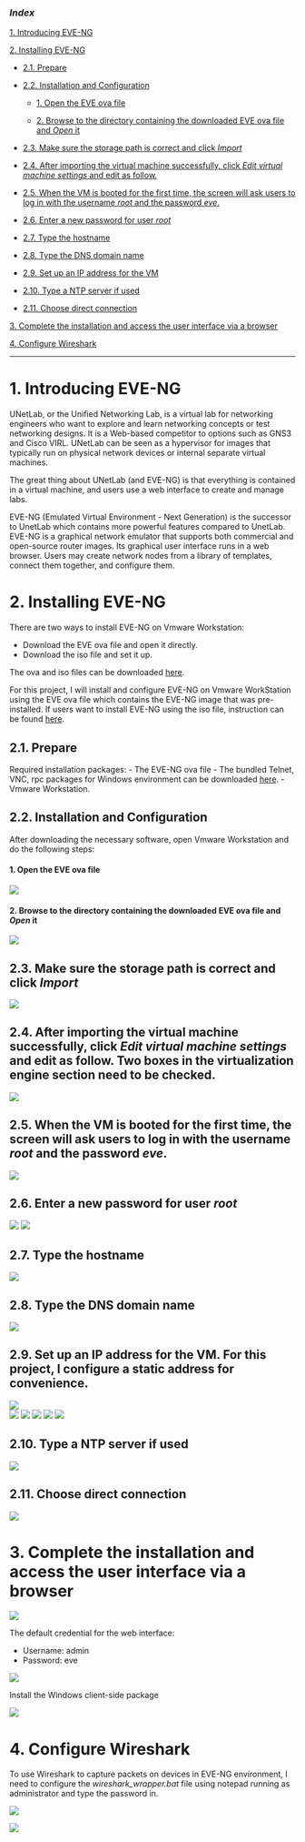 ### ***Index***

[1. Introducing EVE-NG](#1)

[2. Installing EVE-NG](#2)
- [2.1. Prepare](#2.1)

- [2.2. Installation and Configuration](#2.2)

    - [1. Open the EVE ova file](#2.2.1)
    
    - [2. Browse to the directory containing the downloaded EVE ova file and _Open_ it](#2.2.2)
    
- [2.3. Make sure the storage path is correct and click _Import_](#2.3)

- [2.4. After importing the virtual machine successfully, click _Edit virtual machine settings_ and edit as follow.](#2.4)

- [2.5. When the VM is booted for the first time, the screen will ask users to log in with the username _root_ and the password _eve_.](#2.5)

- [2.6. Enter a new password for user _root_](#2.6)

- [2.7. Type the hostname](#2.7)

- [2.8. Type the DNS domain name](#2.8)

- [2.9. Set up an IP address for the VM](#2.9)

- [2.10. Type a NTP server if used](#2.10)

- [2.11. Choose direct connection](#2.11)

[3. Complete the installation and access the user interface via a browser](#3)

[4. Configure Wireshark](#4)

---

<a name = '1'></a>
# 1. **Introducing EVE-NG**

UNetLab, or the Unified Networking Lab, is a virtual lab for networking engineers who want to explore and learn networking concepts or test networking designs. It is a Web-based competitor to options such as GNS3 and Cisco VIRL. UNetLab can be seen as a hypervisor for images that typically run on physical network devices or internal separate virtual machines.

The great thing about UNetLab (and EVE-NG) is that everything is contained in a virtual machine, and users use a web interface to create and manage labs.

EVE-NG (Emulated Virtual Environment - Next Generation) is the successor to UnetLab which contains more powerful features compared to UnetLab. EVE-NG is a graphical network emulator that supports both commercial and open-source router images. Its graphical user interface runs in a web browser. Users may create network nodes from a library of templates, connect them together, and configure them.

<a name = '2'></a>
# 2. **Installing EVE-NG**
There are two ways to install EVE-NG on Vmware Workstation:
- Download the EVE ova file and open it directly.
- Download the iso file and set it up.

The ova and iso files can be downloaded [here](https://www.eve-ng.net/index.php/download/).

For this project, I will install and configure EVE-NG on Vmware WorkStation using the EVE ova file which contains the EVE-NG image that was pre-installed. If users want to install EVE-NG using the iso file, instruction can be found [here](https://www.youtube.com/watch?v=Kxt5dvuAfNk).
<a name = '2.1'></a>
## 2.1. **Prepare**
Required installation packages:
    - The EVE-NG ova file
    - The bundled Telnet, VNC, rpc packages for Windows environment can be downloaded [here](https://www.eve-ng.net/index.php/download/).
    - Vmware Workstation.
    
<a name = '2.2'></a>
## 2.2. **Installation and Configuration**
After downloading the necessary software, open Vmware Workstation and do the following steps:
<a name = '2.2.1'></a>
#### 1. Open the EVE ova file 
![](https://github.com/greenarrow2019/Ansible-Network-Automation/blob/master/images/1.png)
<a name = '2.2.2'></a>
#### 2. Browse to the directory containing the downloaded EVE ova file and _Open_ it
![](https://github.com/greenarrow2019/Ansible-Network-Automation/blob/master/images/2.png)

<a name = '2.3'></a>
## 2.3. Make sure the storage path is correct and click _Import_        
![](https://github.com/greenarrow2019/Ansible-Network-Automation/blob/master/images/3.png)

<a name = '2.4'></a>
## 2.4. After importing the virtual machine successfully, click _Edit virtual machine settings_ and edit as follow. Two boxes in the virtualization engine section need to be checked.
    
![](https://github.com/greenarrow2019/Ansible-Network-Automation/blob/master/images/4.png)

<a name = '2.5'></a>
## 2.5. When the VM is booted for the first time, the screen will ask users to log in with the username _root_ and the password _eve_. 
![](https://github.com/greenarrow2019/Ansible-Network-Automation/blob/master/images/5.png)

<a name = '2.6'></a>
## 2.6. Enter a new password for user _root_   
![](https://github.com/greenarrow2019/Ansible-Network-Automation/blob/master/images/6.png) 
![](https://github.com/greenarrow2019/Ansible-Network-Automation/blob/master/images/7.png)

<a name = '2.7'></a>
## 2.7. Type the hostname
![](https://github.com/greenarrow2019/Ansible-Network-Automation/blob/master/images/8.png)

<a name = '2.8'></a>
## 2.8. Type the DNS domain name 
![](https://github.com/greenarrow2019/Ansible-Network-Automation/blob/master/images/9.png)

<a name = '2.9'></a>
## 2.9. Set up an IP address for the VM. For this project, I configure a static address for convenience.                     
![](https://github.com/greenarrow2019/Ansible-Network-Automation/blob/master/images/10.png)          
![](https://github.com/greenarrow2019/Ansible-Network-Automation/blob/master/images/11.png) 
![](https://github.com/greenarrow2019/Ansible-Network-Automation/blob/master/images/12.png) 
![](https://github.com/greenarrow2019/Ansible-Network-Automation/blob/master/images/13.png) 
![](https://github.com/greenarrow2019/Ansible-Network-Automation/blob/master/images/14.png) 
![](https://github.com/greenarrow2019/Ansible-Network-Automation/blob/master/images/15.png)
<a name = '2.10'></a>
## 2.10. Type a NTP server if used 
![](https://github.com/greenarrow2019/Ansible-Network-Automation/blob/master/images/16.png)
<a name = '2.11'></a>
## 2.11. Choose direct connection 
![](https://github.com/greenarrow2019/Ansible-Network-Automation/blob/master/images/17.png)

<a name = '3'></a>
# 3. **Complete the installation and access the user interface via a browser**

![](https://github.com/greenarrow2019/Ansible-Network-Automation/blob/master/images/18.png)

The default credential for the web interface:
- Username: admin
- Password: eve

![](https://github.com/greenarrow2019/Ansible-Network-Automation/blob/master/images/19.png)

Install the Windows client-side package

![](https://github.com/greenarrow2019/Ansible-Network-Automation/blob/master/images/20.png)

<a name = '4'></a>
# 4. **Configure Wireshark**

To use Wireshark to capture packets on devices in EVE-NG environment, I need to configure the _wireshark\_wrapper.bat_ file using notepad running as administrator and type the password in.

![](https://github.com/greenarrow2019/Ansible-Network-Automation/blob/master/images/21.png)

![](https://github.com/greenarrow2019/Ansible-Network-Automation/blob/master/images/22.png)
